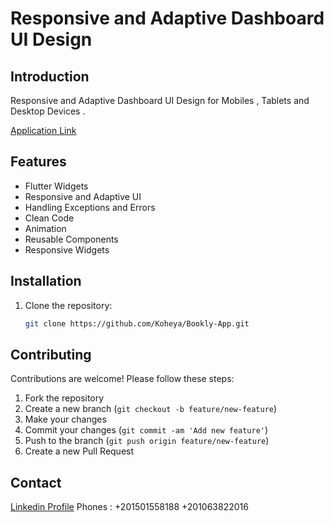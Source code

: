 # Responsive and Adaptive Dashboard UI Design

## Introduction

Responsive and Adaptive Dashboard UI Design for Mobiles , Tablets and Desktop Devices .

[Application Link](https://www.linkedin.com/posts/mohamed-said-koheya-4989571a9_flutter-flutterdeveloper-flutterdev-activity-7181351290663280640-nFRl?utm_source=share&utm_medium=member_desktop)

## Features

- Flutter Widgets
- Responsive and Adaptive UI
- Handling Exceptions and Errors
- Clean Code
- Animation
- Reusable Components
- Responsive Widgets

## Installation

1. Clone the repository:

    ```bash
    git clone https://github.com/Koheya/Bookly-App.git
    ```

## Contributing

Contributions are welcome! Please follow these steps:

1. Fork the repository
2. Create a new branch (`git checkout -b feature/new-feature`)
3. Make your changes
4. Commit your changes (`git commit -am 'Add new feature'`)
5. Push to the branch (`git push origin feature/new-feature`)
6. Create a new Pull Request


## Contact
[Linkedin Profile](https://www.linkedin.com/in/mohamed-said-koheya-4989571a9?utm_source=share&utm_campaign=share_via&utm_content=profile&utm_medium=android_app)
Phones :
+201501558188
+201063822016

